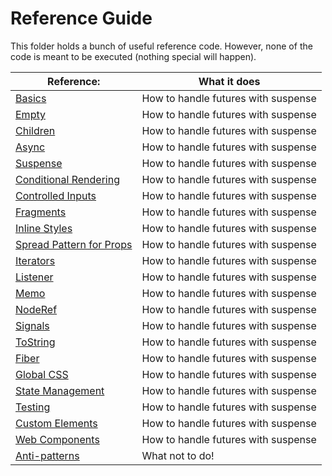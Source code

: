 # Reference Guide

This folder holds a bunch of useful reference code. However, none of the code is meant to be executed (nothing special will happen).


| Reference:                                          | What it does                        |
| --------------------------------------------------- | ----------------------------------- |
| [Basics](./basics.rs)                               | How to handle futures with suspense |
| [Empty](./empty.rs)                                 | How to handle futures with suspense |
| [Children](./children.rs)                           | How to handle futures with suspense |
| [Async](./async.rs)                                 | How to handle futures with suspense |
| [Suspense](./suspense.rs)                           | How to handle futures with suspense |
| [Conditional Rendering](./conditional_rendering.rs) | How to handle futures with suspense |
| [Controlled Inputs](./controlled_inputs.rs)         | How to handle futures with suspense |
| [Fragments](./fragments.rs)                         | How to handle futures with suspense |
| [Inline Styles](./inline_styles.rs)                 | How to handle futures with suspense |
| [Spread Pattern for Props](./spreadpattern.rs)      | How to handle futures with suspense |
| [Iterators](./iterators.rs)                         | How to handle futures with suspense |
| [Listener](./listener.rs)                           | How to handle futures with suspense |
| [Memo](./memo.rs)                                   | How to handle futures with suspense |
| [NodeRef](./noderefs.rs)                            | How to handle futures with suspense |
| [Signals](./signals.rs)                             | How to handle futures with suspense |
| [ToString](./tostring.rs)                           | How to handle futures with suspense |
| [Fiber](./fiber.rs)                                 | How to handle futures with suspense |
| [Global CSS](./global_css.rs)                       | How to handle futures with suspense |
| [State Management](./statemanagement.rs)            | How to handle futures with suspense |
| [Testing](./testing.rs)                             | How to handle futures with suspense |
| [Custom Elements](./custom_elements.rs)             | How to handle futures with suspense |
| [Web Components](./webcomponents.rs)                | How to handle futures with suspense |
| [Anti-patterns](./antipatterns.rs)                  | What not to do!                     |
